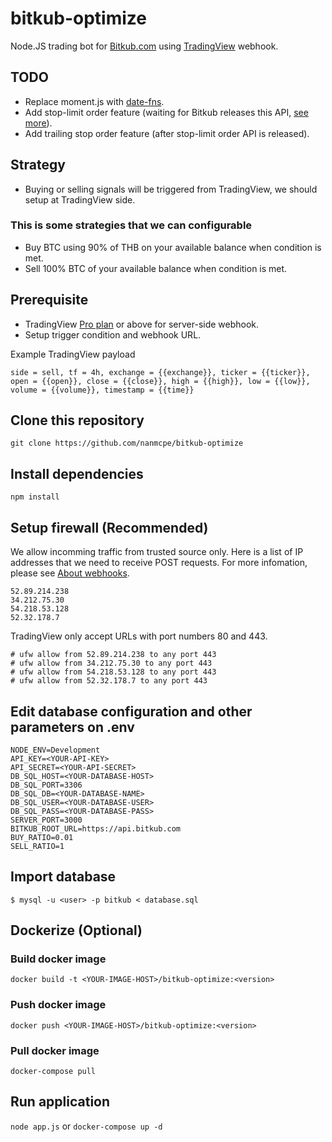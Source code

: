 # bitkub-optimize
Node.JS trading bot for [Bitkub.com](https://bitkub.com) using [TradingView](https://tradingview.com) webhook.

## TODO
- Replace moment.js with [date-fns](https://github.com/date-fns/date-fns).
- Add stop-limit order feature (waiting for Bitkub releases this API, [see more](https://github.com/bitkub/bitkub-official-api-docs/issues/24)).
- Add trailing stop order feature (after stop-limit order API is released).

## Strategy
- Buying or selling signals will be triggered from TradingView, we should setup at TradingView side. 
### This is some strategies that we can configurable
- Buy BTC using 90% of THB on your available balance when condition is met.
- Sell 100% BTC of your available balance when condition is met.

## Prerequisite
- TradingView [Pro plan](https://www.tradingview.com/gopro) or above for server-side webhook.
- Setup trigger condition and webhook URL.

Example TradingView payload
```
side = sell, tf = 4h, exchange = {{exchange}}, ticker = {{ticker}}, open = {{open}}, close = {{close}}, high = {{high}}, low = {{low}}, volume = {{volume}}, timestamp = {{time}}
```

## Clone this repository
`git clone https://github.com/nanmcpe/bitkub-optimize`

## Install dependencies
`npm install`

## Setup firewall (Recommended)
We allow incomming traffic from trusted source only.
Here is a list of IP addresses that we need to receive POST requests.
For more infomation, please see [About webhooks](https://www.tradingview.com/chart/?solution=43000529348).
```
52.89.214.238
34.212.75.30
54.218.53.128
52.32.178.7
```
TradingView only accept URLs with port numbers 80 and 443.

```
# ufw allow from 52.89.214.238 to any port 443
# ufw allow from 34.212.75.30 to any port 443
# ufw allow from 54.218.53.128 to any port 443
# ufw allow from 52.32.178.7 to any port 443
```

## Edit database configuration and other parameters on .env
```
NODE_ENV=Development
API_KEY=<YOUR-API-KEY>
API_SECRET=<YOUR-API-SECRET>
DB_SQL_HOST=<YOUR-DATABASE-HOST>
DB_SQL_PORT=3306
DB_SQL_DB=<YOUR-DATABASE-NAME>
DB_SQL_USER=<YOUR-DATABASE-USER>
DB_SQL_PASS=<YOUR-DATABASE-PASS>
SERVER_PORT=3000
BITKUB_ROOT_URL=https://api.bitkub.com
BUY_RATIO=0.01
SELL_RATIO=1
```

## Import database
`$ mysql -u <user> -p bitkub < database.sql`

## Dockerize (Optional)
### Build docker image
`docker build -t <YOUR-IMAGE-HOST>/bitkub-optimize:<version>`

### Push docker image
`docker push <YOUR-IMAGE-HOST>/bitkub-optimize:<version>`

### Pull docker image
`docker-compose pull`

## Run application
`node app.js` or `docker-compose up -d`
